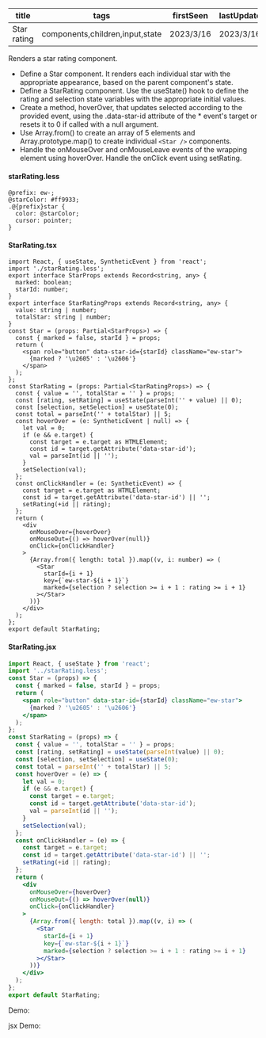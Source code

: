 | title       | tags                            | firstSeen | lastUpdated |
| ----------- | ------------------------------- | --------- | ----------- |
| Star rating | components,children,input,state | 2023/3/16 | 2023/3/16   |

Renders a star rating component.

- Define a Star component. It renders each individual star with the appropriate appearance, based on the parent component's state.
- Define a StarRating component. Use the useState() hook to define the rating and selection state variables with the appropriate initial values.
- Create a method, hoverOver, that updates selected according to the provided event, using the .data-star-id attribute of the \* event's target or resets it to 0 if called with a null argument.
- Use Array.from() to create an array of 5 elements and Array.prototype.map() to create individual `<Star />` components.
- Handle the onMouseOver and onMouseLeave events of the wrapping element using hoverOver. Handle the onClick event using setRating.

#### starRating.less

```less
@prefix: ew-;
@starColor: #ff9933;
.@{prefix}star {
  color: @starColor;
  cursor: pointer;
}
```

#### StarRating.tsx

```tsx | pure
import React, { useState, SyntheticEvent } from 'react';
import './starRating.less';
export interface StarProps extends Record<string, any> {
  marked: boolean;
  starId: number;
}
export interface StarRatingProps extends Record<string, any> {
  value: string | number;
  totalStar: string | number;
}
const Star = (props: Partial<StarProps>) => {
  const { marked = false, starId } = props;
  return (
    <span role="button" data-star-id={starId} className="ew-star">
      {marked ? '\u2605' : '\u2606'}
    </span>
  );
};
const StarRating = (props: Partial<StarRatingProps>) => {
  const { value = '', totalStar = '' } = props;
  const [rating, setRating] = useState(parseInt('' + value) || 0);
  const [selection, setSelection] = useState(0);
  const total = parseInt('' + totalStar) || 5;
  const hoverOver = (e: SyntheticEvent | null) => {
    let val = 0;
    if (e && e.target) {
      const target = e.target as HTMLElement;
      const id = target.getAttribute('data-star-id');
      val = parseInt(id || '');
    }
    setSelection(val);
  };
  const onClickHandler = (e: SyntheticEvent) => {
    const target = e.target as HTMLElement;
    const id = target.getAttribute('data-star-id') || '';
    setRating(+id || rating);
  };
  return (
    <div
      onMouseOver={hoverOver}
      onMouseOut={() => hoverOver(null)}
      onClick={onClickHandler}
    >
      {Array.from({ length: total }).map((v, i: number) => (
        <Star
          starId={i + 1}
          key={`ew-star-${i + 1}`}
          marked={selection ? selection >= i + 1 : rating >= i + 1}
        ></Star>
      ))}
    </div>
  );
};
export default StarRating;
```

#### StarRating.jsx

```jsx | pure
import React, { useState } from 'react';
import '../starRating.less';
const Star = (props) => {
  const { marked = false, starId } = props;
  return (
    <span role="button" data-star-id={starId} className="ew-star">
      {marked ? '\u2605' : '\u2606'}
    </span>
  );
};
const StarRating = (props) => {
  const { value = '', totalStar = '' } = props;
  const [rating, setRating] = useState(parseInt(value) || 0);
  const [selection, setSelection] = useState(0);
  const total = parseInt('' + totalStar) || 5;
  const hoverOver = (e) => {
    let val = 0;
    if (e && e.target) {
      const target = e.target;
      const id = target.getAttribute('data-star-id');
      val = parseInt(id || '');
    }
    setSelection(val);
  };
  const onClickHandler = (e) => {
    const target = e.target;
    const id = target.getAttribute('data-star-id') || '';
    setRating(+id || rating);
  };
  return (
    <div
      onMouseOver={hoverOver}
      onMouseOut={() => hoverOver(null)}
      onClick={onClickHandler}
    >
      {Array.from({ length: total }).map((v, i) => (
        <Star
          starId={i + 1}
          key={`ew-star-${i + 1}`}
          marked={selection ? selection >= i + 1 : rating >= i + 1}
        ></Star>
      ))}
    </div>
  );
};
export default StarRating;
```

Demo:

<code src="./Demo.tsx" id="starRatingTsxDemo"></code>

jsx Demo:

<code src="./jsx/Demo.jsx" id="starRatingJsxDemo"></code>
